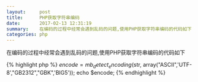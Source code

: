 ```yaml
---
layout:     post
title:      PHP获取字符串编码
date:       2017-02-13 12:31:19
summary:    在编码的过程中经常会遇到乱码的问题,使用PHP获取字符串编码的代码如下
categories: php 
---
```


在编码的过程中经常会遇到乱码的问题,使用PHP获取字符串编码的代码如下

{% highlight php %}
  $encode = mb_detect_encoding($str, array("ASCII",'UTF-8',"GB2312","GBK",'BIG5')); 
  echo $encode;
{% endhighlight %}
